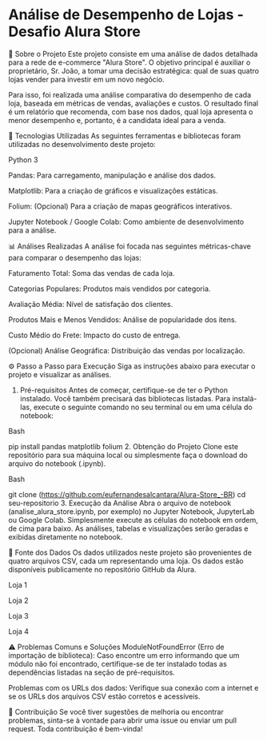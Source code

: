 # Análise de Desempenho de Lojas - Desafio Alura Store
📖 Sobre o Projeto
Este projeto consiste em uma análise de dados detalhada para a rede de e-commerce "Alura Store". O objetivo principal é auxiliar o proprietário, Sr. João, a tomar uma decisão estratégica: qual de suas quatro lojas vender para investir em um novo negócio.

Para isso, foi realizada uma análise comparativa do desempenho de cada loja, baseada em métricas de vendas, avaliações e custos. O resultado final é um relatório que recomenda, com base nos dados, qual loja apresenta o menor desempenho e, portanto, é a candidata ideal para a venda.

🚀 Tecnologias Utilizadas
As seguintes ferramentas e bibliotecas foram utilizadas no desenvolvimento deste projeto:

Python 3

Pandas: Para carregamento, manipulação e análise dos dados.

Matplotlib: Para a criação de gráficos e visualizações estáticas.

Folium: (Opcional) Para a criação de mapas geográficos interativos.

Jupyter Notebook / Google Colab: Como ambiente de desenvolvimento para a análise.

📊 Análises Realizadas
A análise foi focada nas seguintes métricas-chave para comparar o desempenho das lojas:

Faturamento Total: Soma das vendas de cada loja.

Categorias Populares: Produtos mais vendidos por categoria.

Avaliação Média: Nível de satisfação dos clientes.

Produtos Mais e Menos Vendidos: Análise de popularidade dos itens.

Custo Médio do Frete: Impacto do custo de entrega.

(Opcional) Análise Geográfica: Distribuição das vendas por localização.

⚙️ Passo a Passo para Execução
Siga as instruções abaixo para executar o projeto e visualizar as análises.

1. Pré-requisitos
Antes de começar, certifique-se de ter o Python instalado. Você também precisará das bibliotecas listadas. Para instalá-las, execute o seguinte comando no seu terminal ou em uma célula do notebook:

Bash

pip install pandas matplotlib folium
2. Obtenção do Projeto
Clone este repositório para sua máquina local ou simplesmente faça o download do arquivo do notebook (.ipynb).

Bash

git clone (https://github.com/eufernandesalcantara/Alura-Store_-BR)
cd seu-repositorio
3. Execução da Análise
Abra o arquivo de notebook (analise_alura_store.ipynb, por exemplo) no Jupyter Notebook, JupyterLab ou Google Colab. Simplesmente execute as células do notebook em ordem, de cima para baixo. As análises, tabelas e visualizações serão geradas e exibidas diretamente no notebook.

📁 Fonte dos Dados
Os dados utilizados neste projeto são provenientes de quatro arquivos CSV, cada um representando uma loja. Os dados estão disponíveis publicamente no repositório GitHub da Alura.

Loja 1

Loja 2

Loja 3

Loja 4

⚠️ Problemas Comuns e Soluções
ModuleNotFoundError (Erro de importação de biblioteca): Caso encontre um erro informando que um módulo não foi encontrado, certifique-se de ter instalado todas as dependências listadas na seção de pré-requisitos.

Problemas com os URLs dos dados: Verifique sua conexão com a internet e se os URLs dos arquivos CSV estão corretos e acessíveis.

🤝 Contribuição
Se você tiver sugestões de melhoria ou encontrar problemas, sinta-se à vontade para abrir uma issue ou enviar um pull request. Toda contribuição é bem-vinda!
